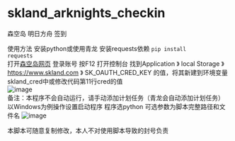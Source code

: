 # skland_arknights_checkin
森空岛 明日方舟 签到

使用方法
安装python或使用青龙 安装requests依赖 <code>pip install requests</code> <br>
打开[森空岛网页](https://www.skland.com/ "森空岛") 登录账号 按F12 打开控制台 找到Application 》 local Storage 》 https://www.skland.com 》 SK_OAUTH_CRED_KEY 的值，将其新建到环境变量skland_cred中或修改代码第11行cred的值<br>
![image](https://github.com/HaneRo/skland_arknights_checkin/assets/26104114/64d7c2a0-5b8f-44f1-be6d-ca53a4154856)<br>
备注：本程序不会自动运行，请手动添加计划任务（青龙会自动添加计划任务）<br>
以Windows为例操作设置启动程序 程序选python 可选参数为脚本完整路径和文件名
![image](https://github.com/HaneRo/skland_arknights_checkin/assets/26104114/4fa66d1a-7067-4218-ad5d-0bb27d37c319)<br>

本脚本可随意复制修改，本人不对使用脚本导致的封号负责
